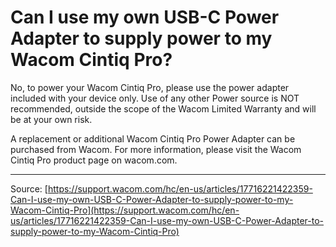 # Can I use my own USB-C Power Adapter to supply power to my Wacom Cintiq Pro?

No, to power your Wacom Cintiq Pro, please use the power adapter included with your device only. Use of any other Power source is NOT recommended, outside the scope of the Wacom Limited Warranty and will be at your own risk.


A replacement or additional Wacom Cintiq Pro Power Adapter can be purchased from Wacom. For more information, please visit the Wacom Cintiq Pro product page on wacom.com.

---
Source: [https://support.wacom.com/hc/en-us/articles/17716221422359-Can-I-use-my-own-USB-C-Power-Adapter-to-supply-power-to-my-Wacom-Cintiq-Pro](https://support.wacom.com/hc/en-us/articles/17716221422359-Can-I-use-my-own-USB-C-Power-Adapter-to-supply-power-to-my-Wacom-Cintiq-Pro)
